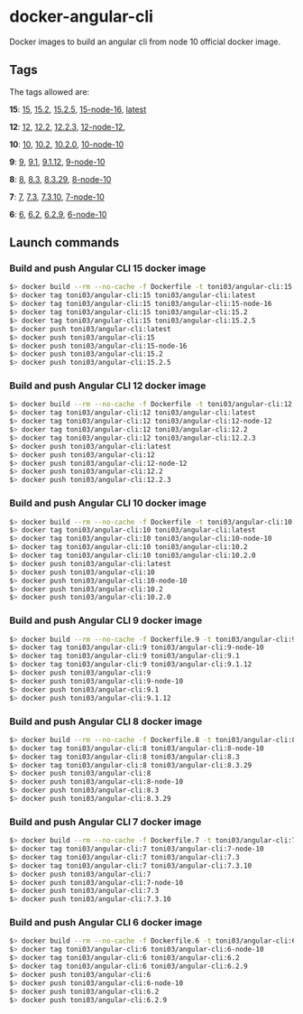 # docker-angular-cli

Docker images to build an angular cli from node 10 official docker image.

## Tags 

The tags allowed are:

**15**: [15](https://hub.docker.com/layers/toni03/angular-cli/15/images/sha256-caa988bebafe5305a840dceccf919245925fac892893357c52f76aef66e9f82b?context=explore), 
[15.2](https://hub.docker.com/layers/toni03/angular-cli/15.2/images/sha256-caa988bebafe5305a840dceccf919245925fac892893357c52f76aef66e9f82b?context=explore), 
[15.2.5](https://hub.docker.com/layers/toni03/angular-cli/15.2.5/images/sha256-caa988bebafe5305a840dceccf919245925fac892893357c52f76aef66e9f82b?context=explore), 
[15-node-16](https://hub.docker.com/layers/toni03/angular-cli/15-node-16/images/sha256-caa988bebafe5305a840dceccf919245925fac892893357c52f76aef66e9f82b?context=explore), 
[latest](https://hub.docker.com/layers/toni03/angular-cli/latest/images/sha256-caa988bebafe5305a840dceccf919245925fac892893357c52f76aef66e9f82b?context=explore)

**12**: [12](https://hub.docker.com/layers/toni03/angular-cli/12/images/sha256-df6e89cf52d940c826f327ad7ca4218fd4b9d54c6cac091e696c6cac7bd8752a?context=explore), 
[12.2](https://hub.docker.com/layers/toni03/angular-cli/12.2/images/sha256-df6e89cf52d940c826f327ad7ca4218fd4b9d54c6cac091e696c6cac7bd8752a?context=explore), 
[12.2.3](https://hub.docker.com/layers/toni03/angular-cli/12.2.3/images/sha256-df6e89cf52d940c826f327ad7ca4218fd4b9d54c6cac091e696c6cac7bd8752a?context=explore), 
[12-node-12](https://hub.docker.com/layers/toni03/angular-cli/12-node-12/images/sha256-df6e89cf52d940c826f327ad7ca4218fd4b9d54c6cac091e696c6cac7bd8752a?context=explore), 

**10**: [10](https://hub.docker.com/layers/toni03/angular-cli/10/images/sha256-66172efa95c6b6d3250b42de7b3ffd0d35bd670a4917e50ca3013da956d7c566?context=repo),
[10.2](https://hub.docker.com/layers/toni03/angular-cli/10.2/images/sha256-66172efa95c6b6d3250b42de7b3ffd0d35bd670a4917e50ca3013da956d7c566?context=repo), 
[10.2.0](https://hub.docker.com/layers/toni03/angular-cli/10.2.0/images/sha256-66172efa95c6b6d3250b42de7b3ffd0d35bd670a4917e50ca3013da956d7c566?context=repo), 
[10-node-10](https://hub.docker.com/layers/toni03/angular-cli/10-node-10/images/sha256-66172efa95c6b6d3250b42de7b3ffd0d35bd670a4917e50ca3013da956d7c566?context=repo)

**9**: [9](https://hub.docker.com/layers/toni03/angular-cli/9/images/sha256-fa6f6a08f50b57de594f019bef4ac8acd276fc629b19eed1098a0d77c9b6833b?context=repo), 
[9.1](https://hub.docker.com/layers/toni03/angular-cli/9.1/images/sha256-fa6f6a08f50b57de594f019bef4ac8acd276fc629b19eed1098a0d77c9b6833b?context=repo), 
[9.1.12](https://hub.docker.com/layers/toni03/angular-cli/9.1.12/images/sha256-fa6f6a08f50b57de594f019bef4ac8acd276fc629b19eed1098a0d77c9b6833b?context=repo), 
[9-node-10](https://hub.docker.com/layers/toni03/angular-cli/9-node-10/images/sha256-fa6f6a08f50b57de594f019bef4ac8acd276fc629b19eed1098a0d77c9b6833b?context=repo)

**8**: [8](https://hub.docker.com/layers/toni03/angular-cli/8/images/sha256-21b70dff1a2bf241b17ab372e527745b8fe7b5f025ea4aa7eae6bb958f542503?context=repo), 
[8.3](https://hub.docker.com/layers/toni03/angular-cli/8.3/images/sha256-21b70dff1a2bf241b17ab372e527745b8fe7b5f025ea4aa7eae6bb958f542503?context=repo), 
[8.3.29](https://hub.docker.com/layers/toni03/angular-cli/8.3.29/images/sha256-21b70dff1a2bf241b17ab372e527745b8fe7b5f025ea4aa7eae6bb958f542503?context=repo), 
[8-node-10](https://hub.docker.com/layers/toni03/angular-cli/8-node-10/images/sha256-21b70dff1a2bf241b17ab372e527745b8fe7b5f025ea4aa7eae6bb958f542503?context=repo)

**7**: [7](https://hub.docker.com/layers/toni03/angular-cli/7/images/sha256-72e168ac29d12f4e3698c6ae86b569e879f39d9681b12d718a391ce0095673d2?context=repo), 
[7.3](https://hub.docker.com/layers/toni03/angular-cli/7.3/images/sha256-72e168ac29d12f4e3698c6ae86b569e879f39d9681b12d718a391ce0095673d2?context=repo), 
[7.3.10](https://hub.docker.com/layers/toni03/angular-cli/7.3.10/images/sha256-72e168ac29d12f4e3698c6ae86b569e879f39d9681b12d718a391ce0095673d2?context=repo), 
[7-node-10](https://hub.docker.com/layers/toni03/angular-cli/7-node-10/images/sha256-72e168ac29d12f4e3698c6ae86b569e879f39d9681b12d718a391ce0095673d2?context=repo)

**6**: [6](https://hub.docker.com/layers/toni03/angular-cli/6/images/sha256-e5678fbe913d2874032eabc3964cff15977a7c1b6051a9ec62155076d1a023b7?context=repo), 
[6.2](https://hub.docker.com/layers/toni03/angular-cli/6.2/images/sha256-e5678fbe913d2874032eabc3964cff15977a7c1b6051a9ec62155076d1a023b7?context=repo), 
[6.2.9](https://hub.docker.com/layers/toni03/angular-cli/6.2.9/images/sha256-e5678fbe913d2874032eabc3964cff15977a7c1b6051a9ec62155076d1a023b7?context=repo), 
[6-node-10](https://hub.docker.com/layers/toni03/angular-cli/6-node-10/images/sha256-e5678fbe913d2874032eabc3964cff15977a7c1b6051a9ec62155076d1a023b7?context=repo)

## Launch commands

### Build and push Angular CLI 15 docker image

```sh
$> docker build --rm --no-cache -f Dockerfile -t toni03/angular-cli:15 .
$> docker tag toni03/angular-cli:15 toni03/angular-cli:latest
$> docker tag toni03/angular-cli:15 toni03/angular-cli:15-node-16
$> docker tag toni03/angular-cli:15 toni03/angular-cli:15.2
$> docker tag toni03/angular-cli:15 toni03/angular-cli:15.2.5
$> docker push toni03/angular-cli:latest
$> docker push toni03/angular-cli:15
$> docker push toni03/angular-cli:15-node-16
$> docker push toni03/angular-cli:15.2
$> docker push toni03/angular-cli:15.2.5
```

### Build and push Angular CLI 12 docker image

```sh
$> docker build --rm --no-cache -f Dockerfile -t toni03/angular-cli:12 .
$> docker tag toni03/angular-cli:12 toni03/angular-cli:latest
$> docker tag toni03/angular-cli:12 toni03/angular-cli:12-node-12
$> docker tag toni03/angular-cli:12 toni03/angular-cli:12.2
$> docker tag toni03/angular-cli:12 toni03/angular-cli:12.2.3
$> docker push toni03/angular-cli:latest
$> docker push toni03/angular-cli:12
$> docker push toni03/angular-cli:12-node-12
$> docker push toni03/angular-cli:12.2
$> docker push toni03/angular-cli:12.2.3
```

### Build and push Angular CLI 10 docker image

```sh
$> docker build --rm --no-cache -f Dockerfile -t toni03/angular-cli:10 .
$> docker tag toni03/angular-cli:10 toni03/angular-cli:latest
$> docker tag toni03/angular-cli:10 toni03/angular-cli:10-node-10
$> docker tag toni03/angular-cli:10 toni03/angular-cli:10.2
$> docker tag toni03/angular-cli:10 toni03/angular-cli:10.2.0
$> docker push toni03/angular-cli:latest
$> docker push toni03/angular-cli:10
$> docker push toni03/angular-cli:10-node-10
$> docker push toni03/angular-cli:10.2
$> docker push toni03/angular-cli:10.2.0
```

### Build and push Angular CLI 9 docker image

```sh
$> docker build --rm --no-cache -f Dockerfile.9 -t toni03/angular-cli:9 .
$> docker tag toni03/angular-cli:9 toni03/angular-cli:9-node-10
$> docker tag toni03/angular-cli:9 toni03/angular-cli:9.1
$> docker tag toni03/angular-cli:9 toni03/angular-cli:9.1.12
$> docker push toni03/angular-cli:9
$> docker push toni03/angular-cli:9-node-10
$> docker push toni03/angular-cli:9.1
$> docker push toni03/angular-cli:9.1.12
```

### Build and push Angular CLI 8 docker image

```sh
$> docker build --rm --no-cache -f Dockerfile.8 -t toni03/angular-cli:8 .
$> docker tag toni03/angular-cli:8 toni03/angular-cli:8-node-10
$> docker tag toni03/angular-cli:8 toni03/angular-cli:8.3
$> docker tag toni03/angular-cli:8 toni03/angular-cli:8.3.29
$> docker push toni03/angular-cli:8
$> docker push toni03/angular-cli:8-node-10
$> docker push toni03/angular-cli:8.3
$> docker push toni03/angular-cli:8.3.29
```

### Build and push Angular CLI 7 docker image

```sh
$> docker build --rm --no-cache -f Dockerfile.7 -t toni03/angular-cli:7 .
$> docker tag toni03/angular-cli:7 toni03/angular-cli:7-node-10
$> docker tag toni03/angular-cli:7 toni03/angular-cli:7.3
$> docker tag toni03/angular-cli:7 toni03/angular-cli:7.3.10
$> docker push toni03/angular-cli:7
$> docker push toni03/angular-cli:7-node-10
$> docker push toni03/angular-cli:7.3
$> docker push toni03/angular-cli:7.3.10
```

### Build and push Angular CLI 6 docker image

```sh
$> docker build --rm --no-cache -f Dockerfile.6 -t toni03/angular-cli:6 .
$> docker tag toni03/angular-cli:6 toni03/angular-cli:6-node-10
$> docker tag toni03/angular-cli:6 toni03/angular-cli:6.2
$> docker tag toni03/angular-cli:6 toni03/angular-cli:6.2.9
$> docker push toni03/angular-cli:6
$> docker push toni03/angular-cli:6-node-10
$> docker push toni03/angular-cli:6.2
$> docker push toni03/angular-cli:6.2.9
```
